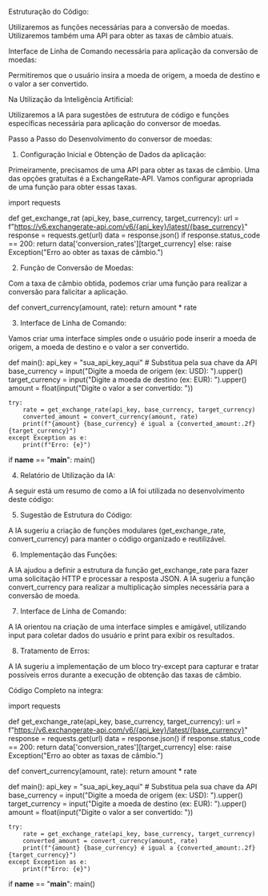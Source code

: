 Estruturação do Código:

Utilizaremos as funções necessárias para a conversão de moedas.
Utilizaremos também uma API para obter as taxas de câmbio atuais.


Interface de Linha de Comando necessária para aplicação da conversão de moedas:

Permitiremos que o usuário insira a moeda de origem, a moeda de destino e o valor a ser convertido.

Na Utilização da Inteligência Artificial:

Utilizaremos a IA para sugestões de estrutura de código e funções específicas necessária para aplicação do conversor de moedas.


Passo a Passo do Desenvolvimento do conversor de moedas:

1. Configuração Inicial e Obtenção de Dados da aplicação:

Primeiramente, precisamos de uma API para obter as taxas de câmbio. Uma das opções gratuitas é a ExchangeRate-API. Vamos configurar apropriada de uma função para obter essas taxas.



import requests

def get_exchange_rat
(api_key, base_currency, target_currency):
    url = f"https://v6.exchangerate-api.com/v6/{api_key}/latest/{base_currency}"
    response = requests.get(url)
    data = response.json()
    if response.status_code == 200:
        return data['conversion_rates'][target_currency]
    else:
        raise Exception("Erro ao obter as taxas de câmbio.")


2. Função de Conversão de Moedas:

Com a taxa de câmbio obtida, podemos criar uma função para realizar a conversão para falicitar a aplicação.



def convert_currency(amount, rate):
    return amount * rate


3. Interface de Linha de Comando:

Vamos criar uma interface simples onde o usuário pode inserir a moeda de origem, a moeda de destino e o valor a ser convertido.




def main():
    api_key = "sua_api_key_aqui"  # Substitua pela sua chave da API
    base_currency = input("Digite a moeda de origem (ex: USD): ").upper()
    target_currency = input("Digite a moeda de destino (ex: EUR): ").upper()
    amount = float(input("Digite o valor a ser convertido: "))
    
    try:
        rate = get_exchange_rate(api_key, base_currency, target_currency)
        converted_amount = convert_currency(amount, rate)
        print(f"{amount} {base_currency} é igual a {converted_amount:.2f} {target_currency}")
    except Exception as e:
        print(f"Erro: {e}")

if __name__ == "__main__":
    main()


4. Relatório de Utilização da IA:

A seguir está um resumo de como a IA foi utilizada no desenvolvimento deste código:



5. Sugestão de Estrutura do Código:

A IA sugeriu a criação de funções modulares (get_exchange_rate, convert_currency) para manter o código organizado e reutilizável.


6. Implementação das Funções:


A IA ajudou a definir a estrutura da função get_exchange_rate para fazer uma solicitação HTTP e processar a resposta JSON.
A IA sugeriu a função convert_currency para realizar a multiplicação simples necessária para a conversão de moeda.


7. Interface de Linha de Comando:

A IA orientou na criação de uma interface simples e amigável, utilizando input para coletar dados do usuário e print para exibir os resultados.


8. Tratamento de Erros:

A IA sugeriu a implementação de um bloco try-except para capturar e tratar possíveis erros durante a execução de obtenção das taxas de câmbio.



Código Completo na integra:


import requests

def get_exchange_rate(api_key, base_currency, target_currency):
    url = f"https://v6.exchangerate-api.com/v6/{api_key}/latest/{base_currency}"
    response = requests.get(url)
    data = response.json()
    if response.status_code == 200:
        return data['conversion_rates'][target_currency]
    else:
        raise Exception("Erro ao obter as taxas de câmbio.")

def convert_currency(amount, rate):
    return amount * rate

def main():
    api_key = "sua_api_key_aqui"  # Substitua pela sua chave da API
    base_currency = input("Digite a moeda de origem (ex: USD): ").upper()
    target_currency = input("Digite a moeda de destino (ex: EUR): ").upper()
    amount = float(input("Digite o valor a ser convertido: "))
    
    try:
        rate = get_exchange_rate(api_key, base_currency, target_currency)
        converted_amount = convert_currency(amount, rate)
        print(f"{amount} {base_currency} é igual a {converted_amount:.2f} {target_currency}")
    except Exception as e:
        print(f"Erro: {e}")

if __name__ == "__main__":
    main()
